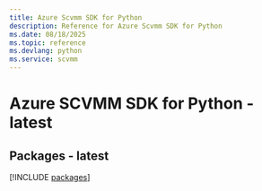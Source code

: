 ```yaml
---
title: Azure Scvmm SDK for Python
description: Reference for Azure Scvmm SDK for Python
ms.date: 08/18/2025
ms.topic: reference
ms.devlang: python
ms.service: scvmm
---
```

# Azure SCVMM SDK for Python - latest
## Packages - latest
[!INCLUDE [packages](scvmm-index.md)]